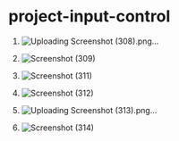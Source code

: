 # project-input-control

1. ![Uploading Screenshot (308).png…]()

2. ![Screenshot (309)](https://github.com/user-attachments/assets/acaa58ae-a7d4-4f49-992b-d1a3e02300b6)

3. ![Screenshot (311)](https://github.com/user-attachments/assets/16e25d1e-4720-4729-ba9a-aee92a408245)

4. ![Screenshot (312)](https://github.com/user-attachments/assets/9975acbc-6137-4fd5-a744-d92b2a0bf891)

5. ![Uploading Screenshot (313).png…]()

6. ![Screenshot (314)](https://github.com/user-attachments/assets/73bf5a7a-94d8-4420-8f64-908c098f48d9)

